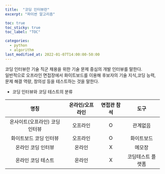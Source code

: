 ```yaml
---
title:  "코딩 인터뷰란"
excerpt: "파이썬 알고리즘"

toc: true
toc_sticky: true
toc_label: "TOC"

categories:
  - python
  - algorithm
last_modified_at: 2022-01-07T14:00:00-50:00
---
```


코딩 인터뷰란 기술 직군 채용을 위한 기술 문제 중심의 개발 인터뷰를 말한다.  
일반적으로 오프라인 면접장에서 화이트보드를 이용해 후보자의 기술 지식,코딩 능력, 문제 해결 역량, 창의성 등을 테스트하는 것을 말한다.
* 코딩 인터뷰와 코딩 테스트의 분류

| 명칭 | 온라인/오프라인  |  면접관 참석 | 도구  |
|:-:|:-:|:-:|:-:|
|  온사이트(오프라인) 코딩 인터뷰 | 오프라인  | O | 관계없음  |
|  화이트보드 코딩 인터뷰 | 오프라인 | O  | 화이트보드  |
|  온라인 코딩 인터뷰 | 온라인  | X  |  메모장 |
|  온라인 코딩 테스트 |  온라인 |  X |  코딩테스트 플랫폼 |

